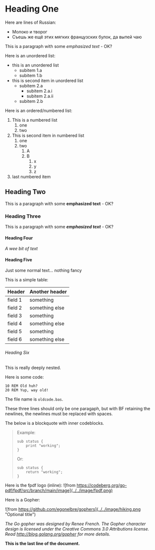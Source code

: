 # Heading One
Here are lines of Russian:  

- Молоко и творог  
- Съешь же ещё этих мягких французских булок, да выпей чаю  

This is a paragraph with some *emphasized text* - OK?

Here is an unordered list:

- this is an unordered list
    - subitem 1.a
    - subitem 1.b
- this is second item in unordered list
    - subitem 2.a
        - subitem 2.a.i
        - subitem 2.a.ii
    - subitem 2.b

Here is an ordered/numbered list:

1. This is a numbered list
    1. one
    1. two
1. This is second item in numbered list
    1. one
    1. two
        1. A
        1. B
            1. x
            1. y
            1. z
1. last numbered item

## Heading Two
This is a paragraph with some **emphasized text** - OK?

### Heading Three
This is a paragraph with some ___emphasized text___ - OK?

#### Heading Four
*A wee bit of text*

#### Heading Five
Just some normal text... nothing fancy

This is a simple table:

| Header  | Another header |
|---------|----------------|
| field 1 | something      |
| field 2 | something else |
| field 3 | something      |
| field 4 | something else |
| field 5 | something      |
| field 6 | something else |

###### Heading Six
This is really deeply nested.

Here is some code:
```
10 REM Old huh?
20 REM Yup, way old!
```
The file name is `oldcode.bas`.

These three lines should
only be one paragaph, but with BF retaining 
the newlines, the newlines must be replaced with spaces.

The below is a blockquote with inner codeblocks.

> Example:
> 
>     sub status {
>         print "working";
>     }
> 
> Or:
> 
>     sub status {
>         return "working";
>     }

Here is the fpdf logo (inline): ![from https://codeberg.org/go-pdf/fpdf/src/branch/main/image](../../image/fpdf.png)

Here is a Gopher:

![from https://github.com/egonelbre/gophers](../../image/hiking.png "Optional title")

*The Go gopher was designed by Renee French. The Gopher character design is licensed under the Creative Commons 3.0 Attributions license. Read http://blog.golang.org/gopher for more details.*


__This is the last line of the document.__
